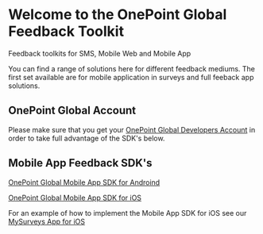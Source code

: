 # Welcome to the OnePoint Global Feedback Toolkit
Feedback toolkits for SMS, Mobile Web and Mobile App

You can find a range of solutions here for different feedback mediums. The first set available are for mobile application in surveys and full feeback app solutions.

## OnePoint Global Account
Please make sure that you get your [OnePoint Global Developers Account](http://www.onepointglobal.com/MobileSurveys/SurveyPlatform/createGlobalAccount) in order to take full advantage of the SDK's below.

## Mobile App Feedback SDK's

[OnePoint Global Mobile App SDK for Androind](http://github.com/OnePointGlobal/OnePoint-Global-Mobile-App-SDK-Android)

[OnePoint Global Mobile App SDK for iOS](http://github.com/OnePointGlobal/OnePoint-Global-Mobile-App-SDK-ios)

For an example of how to implement the Mobile App SDK for iOS see our [MySurveys App for iOS](http://github.com/OnePointGlobal/OnePoint-Global-MySurveys-App-iOS)
